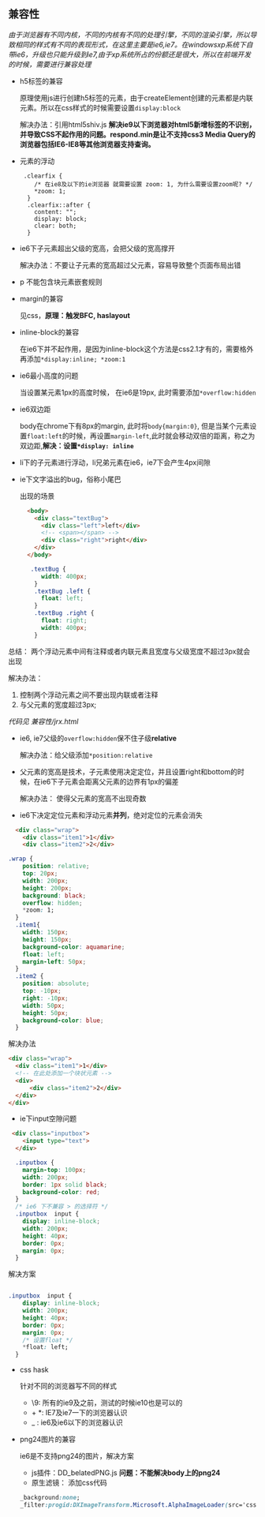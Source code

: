 ## 兼容性
*由于浏览器有不同内核，不同的内核有不同的处理引擎，不同的渲染引擎，所以导致相同的样式有不同的表现形式，在这里主要是ie6,ie7。在windowsxp系统下自带ie6，升级也只能升级到ie7,由于xp系统所占的份额还是很大，所以在前端开发的时候，需要进行兼容处理*
- h5标签的兼容

  原理使用js进行创建h5标签的元素，由于createElement创建的元素都是内联元素。所以在css样式的时候需要设置``display:block``
  
  解决办法：引用html5shiv.js **解决ie9以下浏览器对html5新增标签的不识别，并导致CSS不起作用的问题。respond.min是让不支持css3 Media Query的浏览器包括IE6-IE8等其他浏览器支持查询。**

- 元素的浮动
  ```
   .clearfix {
      /* 在ie8及以下的ie浏览器 就需要设置 zoom: 1, 为什么需要设置zoom呢? */
      *zoom: 1;  
    }
    .clearfix::after {
      content: "";
      display: block;
      clear: both;
    }
    ```
- ie6下子元素超出父级的宽高，会把父级的宽高撑开
  
  解决办法：不要让子元素的宽高超过父元素，容易导致整个页面布局出错
- p 不能包含块元素嵌套规则
- margin的兼容 
   
  见css，**原理：触发BFC, haslayout**
- inline-block的兼容
  
  在ie6下并不起作用，是因为inline-block这个方法是css2.1才有的，需要格外再添加``*display:inline; *zoom:1``
- ie6最小高度的问题
  
  当设置某元素1px的高度时候， 在ie6是19px, 此时需要添加``*overflow:hidden``
- ie6双边距
  
  body在chrome下有8px的margin, 此时将``body{margin:0}``, 但是当某个元素设置``float:left``的时候，再设置``margin-left``,此时就会移动双倍的距离，称之为双边距,**解决：设置``*display: inline``**
- li下的子元素进行浮动，li兄弟元素在ie6，ie7下会产生4px间隙
- ie下文字溢出的bug，俗称小尾巴

  出现的场景
  ```html
    <body>
      <div class="textBug">
        <div class="left">left</div>
        <!-- <span></span> -->
        <div class="right">right</div>
      </div>
    </body>
  ```
  ```css
     .textBug {
        width: 400px;
      }
      .textBug .left {
        float: left;
      }
      .textBug .right {
        float: right;
        width: 400px;
      }
  ```
总结： 两个浮动元素中间有注释或者内联元素且宽度与父级宽度不超过3px就会出现

解决办法：

1. 控制两个浮动元素之间不要出现内联或者注释
1. 与父元素的宽度超过3px;

*代码见 兼容性/jrx.html*
- ie6, ie7父级的``overflow:hidden``保不住子级**relative**

  解决办法：给父级添加``*position:relative``
- 父元素的宽高是技术，子元素使用决定定位，并且设置right和bottom的时候，在ie6下子元素会距离父元素的边界有1px的偏差

  解决办法： 使得父元素的宽高不出现奇数

- ie6下决定定位元素和浮动元素**并列**，绝对定位的元素会消失
```html
  <div class="wrap">
    <div class="item1">1</div>
    <div class="item2">2</div>
```
```css
.wrap {
    position: relative;
    top: 20px;
    width: 200px;
    height: 200px;
    background: black;
    overflow: hidden;
    *zoom: 1;
  }
  .item1{
    width: 150px;
    height: 150px;
    background-color: aquamarine;
    float: left;
    margin-left: 50px;
  }
  .item2 {
    position: absolute;
    top: -10px;
    right: -10px;
    width: 50px;
    height: 50px;
    background-color: blue;
  }
```

  解决办法
  ```html
  <div class="wrap">
    <div class="item1">1</div>
    <!-- 在此处添加一个块状元素 -->
    <div> 
        <div class="item2">2</div>
    </div>
  </div>
  ```
- ie下input空隙问题
```html
 <div class="inputbox">
    <input type="text">
  </div>
```
```css
  .inputbox {
    margin-top: 100px;
    width: 200px;
    border: 1px solid black;
    background-color: red;
  }
  /* ie6 下不兼容 > 的选择符 */
  .inputbox  input {
    display: inline-block;
    width: 200px;
    height: 40px;
    border: 0px;
    margin: 0px;
  }
```
解决方案
```css

.inputbox  input {
    display: inline-block;
    width: 200px;
    height: 40px;
    border: 0px;
    margin: 0px;
    /* 设置float */
    *float: left; 
  }
```
- css hask

   针对不同的浏览器写不同的样式

   * \9: 所有的ie9及之前，测试的时候ie10也是可以的
   * \+ \*:  IE7及ie7一下的浏览器认识
   * _ : ie6及ie6以下的浏览器认识
- png24图片的兼容

   ie6是不支持png24的图片，解决方案
    
    * js插件：DD_belatedPNG.js **问题：不能解决body上的png24**
    * 原生滤镜： 添加css代码 
    ```css
    _background:none;
    _filter:progid:DXImageTransform.Microsoft.AlphaImageLoader(src='css/images/png24.png',sizingMethod='crop'); 
    ```



